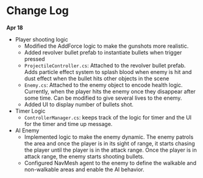 # Change Log

**Apr 18** 
- Player shooting logic 
    - Modified the AddForce logic to make the gunshots more realistic. 
    - Added revolver bullet prefab to instantiate bullets when trigger pressed 
    - `ProjectileController.cs`: Attached to the revolver bullet prefab. Adds particle effect system to splash blood when enemy is hit and dust effect when the bullet hits other objects in the scene 
    - `Enemy.cs`: Attached to the enemy object to encode health logic. Currently, when the player hits the enemy once they disappear after some time. Can be modified to give several lives to the enemy. 
    - Added UI to display number of bullets shot. 
- Timer Logic 
    - `ControllerManager.cs`: keeps track of the logic for timer and the UI for the timer and time up message. 
- AI Enemy 
    - Implemented logic to make the enemy dynamic. The enemy patrols the area and once the player is in its sight of range, it starts chasing the player until the player is in the attack range. Once the player is in attack range, the enemy starts shooting bullets. 
    - Configured NavMesh agent to the enemy to define the walkable and non-walkable areas and enable the AI behavior. 

